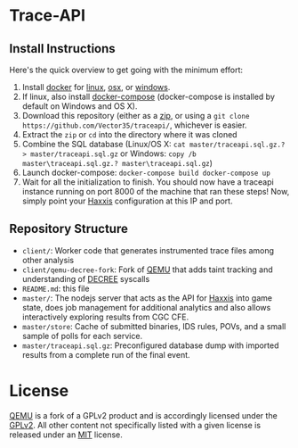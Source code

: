 # Trace-API

## Install Instructions

Here's the quick overview to get going with the minimum effort:

1. Install [docker](https://www.docker.com/community-edition) for [linux](https://docs.docker.com/engine/installation/linux/ubuntu/#install-docker), [osx](https://docs.docker.com/docker-for-mac/install/), or [windows](https://docs.docker.com/docker-for-windows/install/).
2. If linux, also install [docker-compose](https://github.com/docker/compose/releases) (docker-compose is installed by default on Windows and OS X).
3. Download this repository (either as a [zip](https://github.com/Vector35/traceapi/archive/master.zip), or using a `git clone https://github.com/Vector35/traceapi/`, whichever is easier.
4. Extract the `zip` or `cd` into the directory where it was cloned
5. Combine the SQL database (Linux/OS X: ```cat master/traceapi.sql.gz.? > master/traceapi.sql.gz``` or Windows: ```copy /b master\traceapi.sql.gz.? master\traceapi.sql.gz```)
5. Launch docker-compose: ```docker-compose build
docker-compose up``` 
6. Wait for all the initialization to finish. You should now have a traceapi instance running on port 8000 of the machine that ran these steps! Now, simply point your [Haxxis](https://github.com/voidALPHA/cgc_viz) configuration at this IP and port.

## Repository Structure

- `client/`: Worker code that generates instrumented trace files among other analysis
- `client/qemu-decree-fork`: Fork of [QEMU](http://www.qemu.org/) that adds taint tracking and understanding of [DECREE](http://repo.cybergrandchallenge.com/release-cfe/) syscalls
- `README.md`: this file
- `master/`: The nodejs server that acts as the API for [Haxxis](https://github.com/voidALPHA/cgc_viz) into game state, does job management for additional analytics and also allows interactively exploring results from CGC CFE.
- `master/store`: Cache of submitted binaries, IDS rules, POVs, and a small sample of polls for each service.
- `master/traceapi.sql.gz`: Preconfigured database dump with imported results from a complete run of the final event.

# License

[QEMU](http://wiki.qemu.org/License) is a fork of a GPLv2 product and is accordingly licensed under the [GPLv2](https://www.gnu.org/licenses/old-licenses/gpl-2.0.html). 
All other content not specifically listed with a given license is released under an [MIT](https://opensource.org/licenses/MIT) license.

